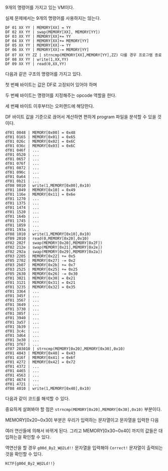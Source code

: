 9개의 명령어를 가지고 있는 VM이다. 

실제 문제에서는 9개의 명령어를 사용하지는 않는다.

```
DF 01 XX YY | MEMORY[XX] = YY
DF 02 XX YY | swap(MEMORY[XX], MEMORY[YY])
DF 03 XX YY | MEMORY[XX]+= YY
DF 04 XX YY | MEMORY[XX]+= MEMORY[YY]
DF 05 XX YY | MEMORY[XX]-= YY
DF 06 XX YY | MEMORY[XX]-= MEMORY[YY]
DF 07 XX YY ZZ | strncmp(MEMORY[XX],MEMORY[YY],ZZ) 다를 경우 프로그램 종료
DF 08 XX YY | write(1,XX,YY)
DF 09 XX YY | read(0,XX,YY)
```

다음과 같은 구조의 명령어를 가지고 있다.

첫 번째 바이트는 값은 DF로 고정되어 있어야 하며

두 번째 바이트는 명령어를 지정해주는 opcode 역할을 한다.

세 번쨰 바이트 이후부터는 오퍼랜드에 해당한다.

DF 바이트 값을 기준으로 끊어서 계산하면 편하게 program 파일을 분석할 수 있을 것이다.

```
df01 0048 | MEMORY[0x00] = 0x48
df01 0165 | MEMORY[0x01] = 0x65
df01 026c | MEMORY[0x02] = 0x6C
df01 036c | MEMORY[0x03] = 0x6C
df01 046f | ...
df01 0520 | ...
df01 0657 | ...
df01 076f | ...
df01 0872 | ...
df01 096c | ...
df01 0a64 | ...
df01 0b21 | ...
df08 0010 | write(1,MEMORY[0x00],0x10)
df01 1049 | MEMORY[0x10] = 0x49
df01 116e | MEMORY[0x11] = 0x6e
df01 1270 | ...
df01 1375 | ...
df01 1474 | ...
df01 1520 | ...
df01 164b | ...
df01 1745 | ...
df01 1859 | ...
df01 193a | ...
df08 1010 | write(1,MEMORY[0x10],0x10)
df09 2010 | read(0,MEMORY[0x20],0x10)
df02 202f | swap(MEMORY[0x20],MEMORY[0x2F])
df02 212e | swap(MEMORY[0x21],MEMORY[0x2e])
df02 292a | swap(MEMORY[0x29],MEMORY[0x2a])
df03 2205 | MEMORY[0x22] += 0x5
df05 2702 | MEMORY[0x27] -= 0x2
df03 2b07 | MEMORY[0x2b] += 0x7
df03 2525 | MEMORY[0x25] += 0x25
df05 2630 | MEMORY[0x26] -= 0x30
df01 3021 | MEMORY[0x30] = 0x21
df01 3121 | MEMORY[0x31] = 0x21
df01 3235 | MEMORY[0x32] = 0x35
df01 3364 | ...
df01 345f | ...
df01 3567 | ...
df01 3649 | ...
df01 3730 | ...
df01 385f | ...
df01 3940 | ...
df01 3a57 | ...
df01 3b39 | ...
df01 3c4c | ...
df01 3d64 | ...
df01 3e30 | ...
df01 3f67 | ...
df07 203010 | strncmp(MEMORY[0x20],MEMORY[0x30],0x10)
df01 4043 | MEMORY[0x40] = 0x43
df01 416f | MEMORY[0x41] = 0x6f
df01 4272 | MEMORY[0x42] = 0x72
df01 4372 | ...
df01 4465 | ...
df01 4563 | ...
df01 4674 | ...
df01 4721 | ...
df08 4010 | write(1,MEMORY[0x40],0x10)
```

다음과 같이 코드를 해석할 수 있다.

중요하게 살펴봐야 할 점은 `strncmp(MEMORY[0x20],MEMORY[0x30],0x10)` 부분이다.

MEMORY[0x20~0x30] 부분은 우리가 입력하는 문자열이고 문자열을 입력한 다음

여러 연산들에 의해서 바뀌게 된다. 그리고 MEMORY[0x30~0x40] 까지의 값들은 대입하는걸 확인할 수 있다.

역연산을 할 경우 `g00d_By2_W@2Ld!!` 문자열을 입력해야 `Correct!` 문자열이 출력되는 것을 확인할 수 있다.

`KCTF{g00d_By2_W@2Ld!!}`

